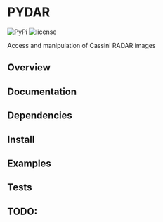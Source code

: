 # PYDAR
![PyPi](https://img.shields.io/pypi/v/pydar)
![license](https://img.shields.io/github/license/unaschneck/pydar)

Access and manipulation of Cassini RADAR images

## Overview

## Documentation

## Dependencies

## Install

## Examples

## Tests

## TODO:


